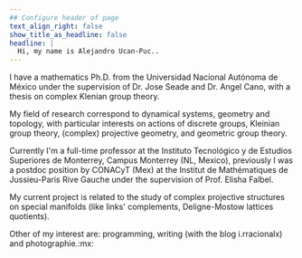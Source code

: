 ```yaml
---
## Configure header of page
text_align_right: false
show_title_as_headline: false
headline: |
  Hi, my name is Alejandro Ucan-Puc..
---
```


<!-- this is a subheadline -->
I have a mathematics Ph.D. from the Universidad Nacional Autónoma de México under the supervision of Dr. Jose Seade and Dr. Angel Cano, with a thesis on complex Klenian group theory. 

My field of research correspond to dynamical systems, geometry and topology, with particular interests on actions of discrete groups, Kleinian group theory, (complex) projective geometry, and geometric group theory.

Currently I'm a full-time professor at the Instituto Tecnológico y de Estudios Superiores de Monterrey, Campus Monterrey (NL, Mexico), previously I was a postdoc position by CONACyT (Mex) at the Institut de Mathématiques de Jussieu-Paris Rive Gauche under the supervision of Prof. Elisha Falbel. 

My current project is related to the study of complex projective structures on special manifolds (like links' complements, Deligne-Mostow lattices quotients). 

Other of my interest are: programming, writing (with the blog i.rracionalx) and photographie.:mx:
